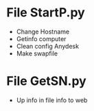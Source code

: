 File StartP.py
==============

- Change Hostname
- Getinfo computer
- Clean config Anydesk
- Make swapfile

File GetSN.py
=============

- Up info in file info to web




